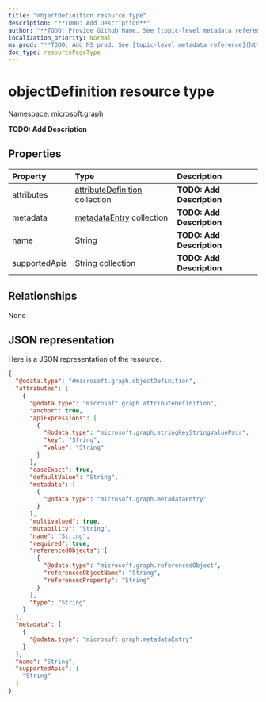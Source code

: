 ```yaml
---
title: "objectDefinition resource type"
description: "**TODO: Add Description**"
author: "**TODO: Provide Github Name. See [topic-level metadata reference](https://msgo.azurewebsites.net/add/document/guidelines/metadata.html#topic-level-metadata)**"
localization_priority: Normal
ms.prod: "**TODO: Add MS prod. See [topic-level metadata reference](https://msgo.azurewebsites.net/add/document/guidelines/metadata.html#topic-level-metadata)**"
doc_type: resourcePageType
---
```


# objectDefinition resource type


Namespace: microsoft.graph

**TODO: Add Description**

## Properties
|Property|Type|Description|
|:---|:---|:---|
|attributes|[attributeDefinition](../resources/attributedefinition.md) collection|**TODO: Add Description**|
|metadata|[metadataEntry](../resources/metadataentry.md) collection|**TODO: Add Description**|
|name|String|**TODO: Add Description**|
|supportedApis|String collection|**TODO: Add Description**|

## Relationships
None

## JSON representation
Here is a JSON representation of the resource.
<!-- {
  "blockType": "resource",
  "@odata.type": "microsoft.graph.objectDefinition"
}
-->
``` json
{
  "@odata.type": "#microsoft.graph.objectDefinition",
  "attributes": [
    {
      "@odata.type": "microsoft.graph.attributeDefinition",
      "anchor": true,
      "apiExpressions": [
        {
          "@odata.type": "microsoft.graph.stringKeyStringValuePair",
          "key": "String",
          "value": "String"
        }
      ],
      "caseExact": true,
      "defaultValue": "String",
      "metadata": [
        {
          "@odata.type": "microsoft.graph.metadataEntry"
        }
      ],
      "multivalued": true,
      "mutability": "String",
      "name": "String",
      "required": true,
      "referencedObjects": [
        {
          "@odata.type": "microsoft.graph.referencedObject",
          "referencedObjectName": "String",
          "referencedProperty": "String"
        }
      ],
      "type": "String"
    }
  ],
  "metadata": [
    {
      "@odata.type": "microsoft.graph.metadataEntry"
    }
  ],
  "name": "String",
  "supportedApis": [
    "String"
  ]
}
```

